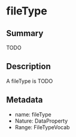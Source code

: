 # fileType

## Summary

TODO

## Description

A fileType is TODO

## Metadata

- name: fileType
- Nature: DataProperty
- Range: FileTypeVocab

